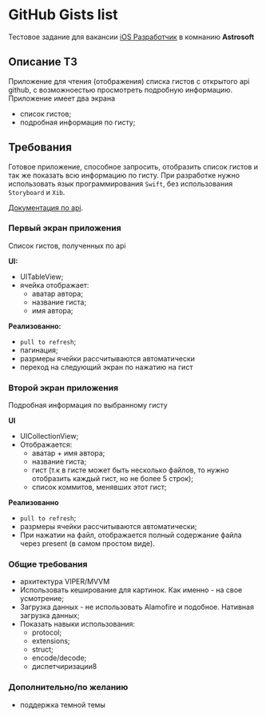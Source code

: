 # GitHub Gists list

Тестовое задание для вакансии [iOS Разработчик]() в комнанию **Astrosoft**

## Описание ТЗ

Приложение для чтения (отображения) списка гистов с открытого api github, с возможноестью просмотреть подробную информацию.
Приложение имеет два экрана
- список гистов;
- подробная информация по гисту;

## Требования

Готовое приложение, способное запросить, отобразить список гистов и так же показать всю информацию по гисту.
При разработке нужно использовать язык программирования `Swift`, без использования `Storyboard` и `Xib`.

[Документация по api](https://docs.github.com/en/rest/gists/gists?apiVersion=2022-11-28#about-gists).

### Первый экран приложения

Список гистов, полученных по api

**UI:**
- UITableView;
- ячейка отображает:
    - аватар автора;
    - название гиста;
    - имя автора;

**Реализованно:**
- `pull to refresh`;
- пагинация;
- разрмеры ячейки рассчитываются автоматически
- переход на следующий экран по нажатию на гист

### Второй экран приложения

Подробная информация по выбранному гисту

**UI**
- UICollectionView;
- Отображается:
    - аватар + имя автора;
    - название гиста;
    - гист (т.к в гисте может быть несколько файлов, то нужно отобразить каждый гист, но не более 5 строк);
    - список коммитов, менявших этот гист;

**Реализованно**
- `pull to refresh`;
- разрмеры ячейки рассчитываются автоматически;
- При нажатии на файл, отображается полный содержание файла через present (в самом простом виде).

### Общие требования
- архитектура VIPER/MVVM
- Использовать кеширование для картинок. Как именно - на свое усмотрение;
- Загрузка данных - не использовать Alamofire и подобное. Нативная загрузка данных;
- Показать навыки использования: 
    - protocol;
    - extensions;
    - struct;
    - encode/decode;
    - диспетчиризации8

### Дополнительно/по желанию
- поддержка темной темы
